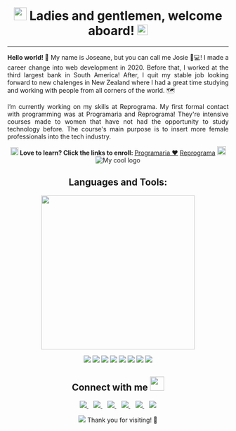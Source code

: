 

<h1 align='center'>
 <img src="https://github.com/TheDudeThatCode/TheDudeThatCode/blob/master/Assets/Hi.gif" width="29px"> Ladies and gentlemen, welcome aboard! <img src="https://github.com/TheDudeThatCode/TheDudeThatCode/blob/master/Assets/Earth.gif" width="24px"> 
</h1>
<hr/>
<p align='justify'>
  <b> Hello world! </b> 👋 My name is Joseane, but you can call me Josie 👧💻! I made a career change into web development in 2020. Before that, I worked at the third largest bank in South America! After, I quit my stable job looking forward to new chalenges in New Zealand where I had a great time studying and working with people from all corners of the world. 🗺️ </p>
  
 <p align='justify'> I’m currently working on my skills at Reprograma. My first formal contact with programming was at Programaria and Reprograma! They're intensive courses made to women that have not had the opportunity to study technology before. The course's main purpose is to insert more female professionals into the tech industry. </p>
<p align='center'>
  <img src="https://github.com/TheDudeThatCode/TheDudeThatCode/blob/master/Assets/Rocket.gif" width="18px">
  <b> Love to learn? Click the links to enroll: </b>  
  <a href='https://www.programaria.org/'> Programaria ♥️</a>
  <a href='https://reprograma.com.br/'> Reprograma</a>
 <img src="https://github.com/TheDudeThatCode/TheDudeThatCode/blob/master/Assets/Medal.gif" width="20px">
  <img src="https://reprograma.com.br/assets/img/cursos-03.png" alt="My cool logo"/>
 </p>
 
 
<h2 align='center'> <b> Languages and Tools: </b></h2> 
<p align='center'>
  <a href="#"><img src="https://github-readme-stats.vercel.app/api?username=Joseane-Guedes&show_icons=true&count_private=true&theme=buefy" width="350"></a>
</p>
<p align='center'>
  <img src="https://img.shields.io/badge/Visual_Studio_Code-0078D4?style=for-the-badge&logo=visual%20studio%20code&logoColor=white" />
  <img src="https://img.shields.io/badge/HTML5-E34F26?style=for-the-badge&logo=html5&logoColor=white" />
  <img src="https://img.shields.io/badge/CSS-239120?&style=for-the-badge&logo=css3&logoColor=white" />
  <img src="https://img.shields.io/badge/JavaScript-323330?style=for-the-badge&logo=javascript&logoColor=F7DF1E" />
  <img src="https://img.shields.io/badge/Ruby-CC342D?style=for-the-badge&logo=ruby&logoColor=white" />
  <img src="https://img.shields.io/badge/Python-14354C?style=for-the-badge&logo=python&logoColor=white" />
  <img src="https://img.shields.io/badge/Git-F05032?style=for-the-badge&logo=git&logoColor=white" />
  <img src="https://img.shields.io/badge/shell_script%20-%23121011.svg?&style=for-the-badge&logo=gnu-bash&logoColor=white"/>   
</p>

<h2 align='center'> Connect with me <img src="https://github.com/TheDudeThatCode/TheDudeThatCode/blob/master/Assets/Handshake.gif" height="32px">
</h2> 
<p align='center'>
  
  <a href="https://www.linkedin.com/in/joseane-guedes/">
    <img src="https://img.shields.io/badge/linkedin-%230077B5.svg?&style=for-the-badge&logo=linkedin&logoColor=white" />
  </a>&nbsp;&nbsp;
  <a href="https://www.instagram.com/josie_codes/">
    <img src="https://img.shields.io/badge/instagram-%23E4405F.svg?&style=for-the-badge&logo=instagram&logoColor=white" />        
  </a>&nbsp;&nbsp;
  <a href="https://github.com/Joseane-Guedes">
    <img src="https://img.shields.io/badge/GitHub-100000?style=for-the-badge&logo=github&logoColor=white" />        
  </a>&nbsp;&nbsp;
   <a href="https://www.facebook.com/joseane.guedes2016/">
    <img src="https://img.shields.io/badge/Facebook-1877F2?style=for-the-badge&logo=facebook&logoColor=white" />        
  </a>&nbsp;&nbsp;
  <a href="https://www.facebook.com/messages/t/1811163951/">
    <img src="https://img.shields.io/badge/Messenger-00B2FF?style=for-the-badge&logo=messenger&logoColor=white" />        
  </a>&nbsp;&nbsp;
<a target="_blank" href="mailto:joseane_23@hotmail.com">
  <img src="https://img.shields.io/badge/Microsoft_Outlook-0078D4?style=for-the-badge&logo=microsoft-outlook&logoColor=white" />
</a>
</p>

<p align='center'>
  <a href="#"><img src="https://badges.pufler.dev/visits/Joseane-Guedes/Joseane-Guedes"></a> Thank you for visiting! 🎉
</p>

